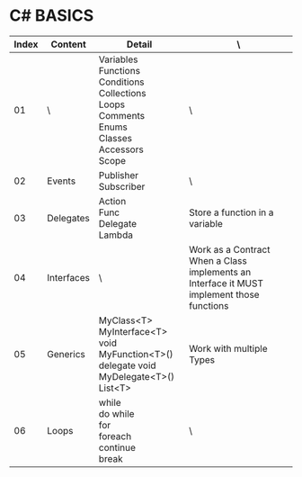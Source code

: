 # C# BASICS

| Index | Content    | Detail                                                       | \                                                            |
| ----- | ---------- | ------------------------------------------------------------ | ------------------------------------------------------------ |
| 01    | \          | Variables<br />Functions<br />Conditions<br />Collections<br />Loops<br />Comments<br />Enums<br />Classes<br />Accessors<br />Scope | \                                                            |
| 02    | Events     | Publisher<br />Subscriber                                    | \                                                            |
| 03    | Delegates  | Action<br />Func<br />Delegate<br />Lambda                   | Store a function in a variable                               |
| 04    | Interfaces | \                                                            | Work as a Contract<br />When a Class implements an Interface it MUST implement those functions |
| 05    | Generics   | MyClass\<T><br />MyInterface\<T><br />void MyFunction\<T>()<br />delegate void MyDelegate\<T>()<br />List\<T> | Work with multiple Types                                     |
| 06    | Loops      | while<br />do while<br />for<br />foreach<br />continue<br />break | \                                                            |

